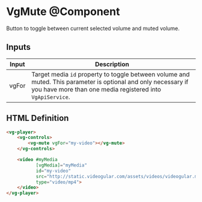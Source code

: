 # VgMute @Component

Button to toggle between current selected volume and muted volume.

## Inputs

| Input | Description |
|--- |--- |
| vgFor | Target media `id` property to toggle between volume and muted. This parameter is optional and only necessary if you have more than one media registered into `VgApiService`. |

## HTML Definition

```html
<vg-player>
    <vg-controls>
        <vg-mute vgFor="my-video"></vg-mute>
    </vg-controls>

    <video #myMedia
           [vgMedia]="myMedia"
           id="my-video"
           src="http://static.videogular.com/assets/videos/videogular.mp4"
           type="video/mp4">
    </video>
</vg-player>
```
